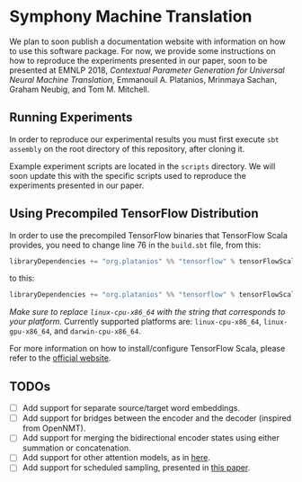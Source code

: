 # Symphony Machine Translation

We plan to soon publish a documentation website with 
information on how to use this software package. For now, 
we provide some instructions on how to reproduce the 
experiments presented in our paper, soon to be presented 
at EMNLP 2018, *Contextual Parameter Generation for
Universal Neural Machine Translation*, Emmanouil A. 
Platanios, Mrinmaya Sachan, Graham Neubig, and Tom M. 
Mitchell.

## Running Experiments

In order to reproduce our experimental results you must
first execute `sbt assembly` on the root directory of this
repository, after cloning it.

Example experiment scripts are located in the `scripts` 
directory. We will soon update this with the specific 
scripts used to reproduce the experiments presented in 
our paper.

## Using Precompiled TensorFlow Distribution

In order to use the precompiled TensorFlow binaries that
TensorFlow Scala provides, you need to change line 76 in
the `build.sbt` file, from this:

```scala
libraryDependencies += "org.platanios" %% "tensorflow" % tensorFlowScalaVersion
```

to this:

```scala
libraryDependencies += "org.platanios" %% "tensorflow" % tensorFlowScalaVersion classifier "linux-cpu-x86_64"
```

*Make sure to replace `linux-cpu-x86_64` with the string
that corresponds to your platform.* Currently supported
platforms are: `linux-cpu-x86_64`, `linux-gpu-x86_64`, and
`darwin-cpu-x86_64`.

For more information on how to install/configure TensorFlow
Scala, please refer to the
[official website](http://platanios.org/tensorflow_scala/).

## TODOs

- [ ] Add support for separate source/target word
      embeddings.
- [ ] Add support for bridges between the encoder and
      the decoder (inspired from OpenNMT).
- [ ] Add support for merging the bidirectional encoder
      states using either summation or concatenation.
- [ ] Add support for other attention models, as in
      [here](https://arxiv.org/pdf/1508.04025.pdf).
- [ ] Add support for scheduled sampling, presented in
      [this paper](http://papers.nips.cc/paper/5956-scheduled-sampling-for-sequence-prediction-with-recurrent-neural-networks.pdf).
